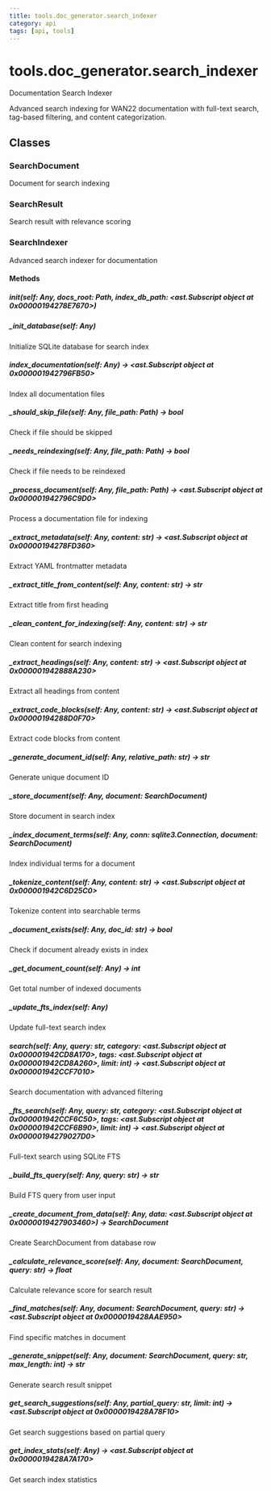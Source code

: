 ```yaml
---
title: tools.doc_generator.search_indexer
category: api
tags: [api, tools]
---
```


# tools.doc_generator.search_indexer

Documentation Search Indexer

Advanced search indexing for WAN22 documentation with full-text search,
tag-based filtering, and content categorization.

## Classes

### SearchDocument

Document for search indexing

### SearchResult

Search result with relevance scoring

### SearchIndexer

Advanced search indexer for documentation

#### Methods

##### __init__(self: Any, docs_root: Path, index_db_path: <ast.Subscript object at 0x00000194278E7670>)



##### _init_database(self: Any)

Initialize SQLite database for search index

##### index_documentation(self: Any) -> <ast.Subscript object at 0x000001942796FB50>

Index all documentation files

##### _should_skip_file(self: Any, file_path: Path) -> bool

Check if file should be skipped

##### _needs_reindexing(self: Any, file_path: Path) -> bool

Check if file needs to be reindexed

##### _process_document(self: Any, file_path: Path) -> <ast.Subscript object at 0x000001942796C9D0>

Process a documentation file for indexing

##### _extract_metadata(self: Any, content: str) -> <ast.Subscript object at 0x00000194278FD360>

Extract YAML frontmatter metadata

##### _extract_title_from_content(self: Any, content: str) -> str

Extract title from first heading

##### _clean_content_for_indexing(self: Any, content: str) -> str

Clean content for search indexing

##### _extract_headings(self: Any, content: str) -> <ast.Subscript object at 0x000001942888A230>

Extract all headings from content

##### _extract_code_blocks(self: Any, content: str) -> <ast.Subscript object at 0x00000194288D0F70>

Extract code blocks from content

##### _generate_document_id(self: Any, relative_path: str) -> str

Generate unique document ID

##### _store_document(self: Any, document: SearchDocument)

Store document in search index

##### _index_document_terms(self: Any, conn: sqlite3.Connection, document: SearchDocument)

Index individual terms for a document

##### _tokenize_content(self: Any, content: str) -> <ast.Subscript object at 0x000001942C6D25C0>

Tokenize content into searchable terms

##### _document_exists(self: Any, doc_id: str) -> bool

Check if document already exists in index

##### _get_document_count(self: Any) -> int

Get total number of indexed documents

##### _update_fts_index(self: Any)

Update full-text search index

##### search(self: Any, query: str, category: <ast.Subscript object at 0x000001942CD8A170>, tags: <ast.Subscript object at 0x000001942CD8A260>, limit: int) -> <ast.Subscript object at 0x000001942CCF7010>

Search documentation with advanced filtering

##### _fts_search(self: Any, query: str, category: <ast.Subscript object at 0x000001942CCF6C50>, tags: <ast.Subscript object at 0x000001942CCF6B90>, limit: int) -> <ast.Subscript object at 0x00000194279027D0>

Full-text search using SQLite FTS

##### _build_fts_query(self: Any, query: str) -> str

Build FTS query from user input

##### _create_document_from_data(self: Any, data: <ast.Subscript object at 0x0000019427903460>) -> SearchDocument

Create SearchDocument from database row

##### _calculate_relevance_score(self: Any, document: SearchDocument, query: str) -> float

Calculate relevance score for search result

##### _find_matches(self: Any, document: SearchDocument, query: str) -> <ast.Subscript object at 0x0000019428AAE950>

Find specific matches in document

##### _generate_snippet(self: Any, document: SearchDocument, query: str, max_length: int) -> str

Generate search result snippet

##### get_search_suggestions(self: Any, partial_query: str, limit: int) -> <ast.Subscript object at 0x0000019428A78F10>

Get search suggestions based on partial query

##### get_index_stats(self: Any) -> <ast.Subscript object at 0x0000019428A7A170>

Get search index statistics

